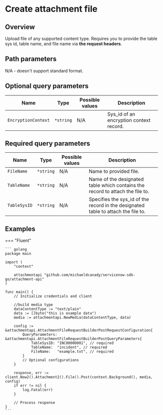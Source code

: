 # Create attachment file

## Overview

Upload file of any supported content type. Requires you to provide the table sys id, table name, and file name via **the request headers**.

## Path parameters

N/A - doesn't support standard format.

## Optional query parameters

| Name                | Type      | Possible values | Description                                                  |
|---------------------|-----------|-----------------|--------------------------------------------------------------|
| `EncryptionContext` | `*string` | N/A             | Sys_id of an encryption context record.                      |

## Required query parameters

| Name                | Type      | Possible values | Description                                                                       |
|---------------------|-----------|-----------------|-----------------------------------------------------------------------------------|
| `FileName`          | `*string` | N/A             | Name to provided file.                                                            |
| `TableName`         | `*string` | N/A             | Name of the designated table which contains the record to attach the file to.     |
| `TableSysID`        | `*string` | N/A             | Specifies the sys_id of the record in the designated table to attach the file to. |

## Examples

=== "Fluent"

    ``` golang
    package main

    import (
        "context"

        attachmentapi "github.com/michaeldcanady/servicenow-sdk-go/attachment-api"
    )

    func main() {
        // Initialize credentials and client

        //build media type
        dataContentType := "text/plain"
        data := []byte("this is example data")
        media := attachmentapi.NewMedia(dataContentType, data)

        config := &attachmentapi.AttachmentFileRequestBuilderPostRequestConfiguration{
            QueryParameters: &attachmentapi.AttachmentFileRequestBuilderPostQueryParameters{
                TableSysID: "INC00000001", // required
                TableName:  "incident", // required
                FileName:   "example.txt", // required
            }
            // Optional configurations
        }

        response, err := client.Now2().Attachment2().File().Post(context.Background(), media, config)
        if err != nil {
            log.Fatal(err)
        }
        
        // Process response
    }
    ```
